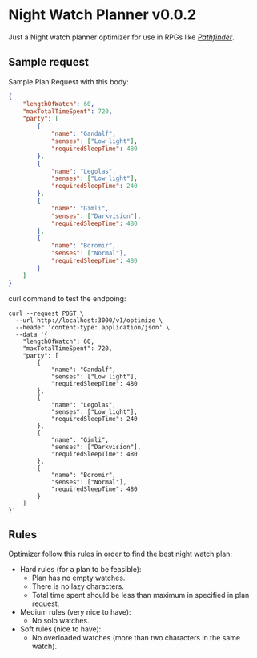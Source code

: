 # Night Watch Planner v0.0.2

Just a Night watch planner optimizer for use in RPGs like _[Pathfinder](http://paizo.com/pathfinder)_.

## Sample request

Sample Plan Request with this body:
```json
{
	"lengthOfWatch": 60,
	"maxTotalTimeSpent": 720,
	"party": [
		{
			"name": "Gandalf",
			"senses": ["Low light"],
			"requiredSleepTime": 480
		},
		{
			"name": "Legolas",
			"senses": ["Low light"],
			"requiredSleepTime": 240
		},
		{
			"name": "Gimli",
			"senses": ["Darkvision"],
			"requiredSleepTime": 480
		},
		{
			"name": "Boromir",
			"senses": ["Normal"],
			"requiredSleepTime": 480
		}
	]
}
```

curl command to test the endpoing:
```
curl --request POST \
  --url http://localhost:3000/v1/optimize \
  --header 'content-type: application/json' \
  --data '{
	"lengthOfWatch": 60,
	"maxTotalTimeSpent": 720,
	"party": [
		{
			"name": "Gandalf",
			"senses": ["Low light"],
			"requiredSleepTime": 480
		},
		{
			"name": "Legolas",
			"senses": ["Low light"],
			"requiredSleepTime": 240
		},
		{
			"name": "Gimli",
			"senses": ["Darkvision"],
			"requiredSleepTime": 480
		},
		{
			"name": "Boromir",
			"senses": ["Normal"],
			"requiredSleepTime": 480
		}
	]
}'
```

## Rules
Optimizer follow this rules in order to find the best night watch plan:
  * Hard rules (for a plan to be feasible):
    * Plan has no empty watches.
    * There is no lazy characters.
    * Total time spent should be less than maximum in specified in plan request.
  * Medium rules (very nice to have):
    * No solo watches.
  * Soft rules (nice to have):
    * No overloaded watches (more than two characters in the same watch).
